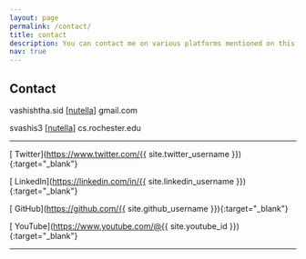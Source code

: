 ```yaml
---
layout: page
permalink: /contact/
title: contact
description: You can contact me on various platforms mentioned on this page.
nav: true
---
```


<div markdown="1" class="contact">

## Contact

<i class="fa fa-envelope"></i> vashishtha.sid [<a href="https://en.wikipedia.org/wiki/At_sign">nutella</a>] gmail.com

<i class="fa fa-envelope"></i> svashis3 [<a href="https://en.wikipedia.org/wiki/At_sign">nutella</a>] cs.rochester.edu

---

[<i class="fa fa-twitter"></i> Twitter](https://www.twitter.com/{{ site.twitter_username }}){:target="\_blank"}

[<i class="fa fa-linkedin"></i> LinkedIn](https://linkedin.com/in/{{ site.linkedin_username }}){:target="\_blank"}

[<i class="fa fa-github"></i> GitHub](https://github.com/{{ site.github_username }}){:target="\_blank"}

[<i class="fa fa-youtube"></i> YouTube](https://www.youtube.com/@{{ site.youtube_id }}){:target="\_blank"}

---

<!-- ---
layout: page
permalink: /contact/
title: contact
description: You can contact me at the below mentioned emails.
nav: true
---

svashis3 at  cs.rochester.edu

last_name.sid at gmail.com -->

